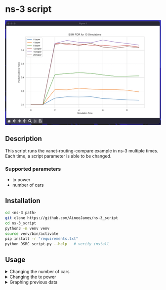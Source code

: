 # ns-3 script
![TXPWR_EXAMPLE](./imgs/tx_example.png)
## Description
This script runs the vanet-routing-compare example in ns-3 multiple times. Each time, a script parameter is able to be changed.
### Supported parameters
- tx power
- number of cars
## Installation
```bash
cd <ns-3 path>
git clone https://github.com/AineeJames/ns-3_script
cd ns-3_script
python3 -m venv venv
source venv/bin/activate
pip install -r "requirements.txt"
python DSRC_script.py --help   # verify install
```
## Usage
<details>
<summary>Changing the number of cars</summary>
<hr>

```bash
python DSRC_script.py -M cars
```

</details>

<details>
<summary>Changing the tx power</summary>
<hr>

```bash
python DSRC_script.py -M txpwr
```

</details>

<details>
<summary>Graphing previous data</summary>
<hr>

```bash
python DSRC_script.py -M {cars,txpwr} -P
```

</details>
